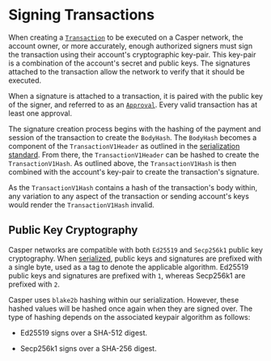 # Signing Transactions

When creating a [`Transaction`](../../concepts/glossary/T.md#transaction) to be executed on a Casper network, the account owner, or more accurately, enough authorized signers must sign the transaction using their account's cryptographic key-pair. This key-pair is a combination of the account's secret and public keys. The signatures attached to the transaction allow the network to verify that it should be executed.

When a signature is attached to a transaction, it is paired with the public key of the signer, and referred to as an [`Approval`](../../concepts/serialization/types.md#approval).  Every valid transaction has at least one approval.

The signature creation process begins with the hashing of the payment and session of the transaction to create the `BodyHash`. The `BodyHash` becomes a component of the `TransactionV1Header` as outlined in the [serialization standard](../../concepts/serialization/index.md). From there, the `TransactionV1Header` can be hashed to create the `TransactionV1Hash`. As outlined above, the `TransactionV1Hash` is then combined with the account's key-pair to create the transaction's signature.

As the `TransactionV1Hash` contains a hash of the transaction's body within, any variation to any aspect of the transaction or sending account's keys would render the `TransactionV1Hash` invalid.

## Public Key Cryptography

Casper networks are compatible with both `Ed25519` and `Secp256k1` public key cryptography. When [serialized](../../concepts/serialization/index.md), public keys and signatures are prefixed with a single byte, used as a tag to denote the applicable algorithm. Ed25519 public keys and signatures are prefixed with `1`, whereas Secp256k1 are prefixed with `2`.

Casper uses `blake2b` hashing within our serialization. However, these hashed values will be hashed once again when they are signed over. The type of hashing depends on the associated keypair algorithm as follows:

* Ed25519 signs over a SHA-512 digest.

* Secp256k1 signs over a SHA-256 digest.